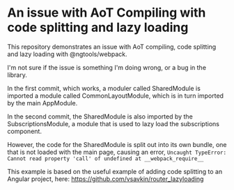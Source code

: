 # An issue with AoT Compiling with code splitting and lazy loading

This repository demonstrates an issue with AoT compiling, code splitting and lazy loading with @ngtools/webpack.

I'm not sure if the issue is something I'm doing wrong, or a bug in the library.

In the first commit, which works, a moduler called SharedModule is imported a module called CommonLayoutModule, which is in turn imported by the main AppModule.

In the second commit, the SharedModule is also imported by the SubscriptionsModule, a module that is used to lazy load the subscriptions component.

However, the code for the SharedModule is split out into its own bundle, one that is not loaded with the main page, causing an error, `Uncaught TypeError: Cannot read property 'call' of undefined at __webpack_require__`

This example is based on the useful example of adding code splitting to an Angular project, here: https://github.com/vsavkin/router_lazyloading
